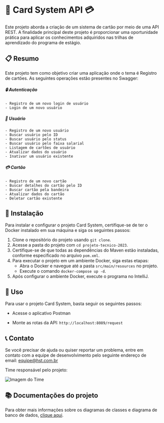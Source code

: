 # 🚀 Card System API 💳


Este projeto aborda a criação de um sistema de cartão por meio de uma API REST. A finalidade principal deste projeto é
proporcionar uma oportunidade prática para aplicar os conhecimentos adquiridos nas trilhas de aprendizado do programa de
estágio.

## 📋 Resumo


Este projeto tem como objetivo criar uma aplicação onde o tema é Registro de cartões. As seguintes operações estão presentes
no Swagger:

##### 🔒 Autenticação
    - Registro de um novo login de usuário
    - Login de um novo usuário

##### 👤 Usuário

    - Registro de um novo usuário
    - Buscar usuário pelo ID
    - Buscar usuário pelo status
    - Buscar usuário pelo faixa salarial
    - Listagem de cartões de usuário
    - Atualizar dados do usuário
    - Inativar um usuário existente

##### 💳 Cartão

    - Registro de um novo cartão
    - Buscar detalhes do cartão pelo ID
    - Buscar cartão pela bandeira
    - Atualizar dados do cartão
    - Deletar cartão existente

## 💾 Instalação

Para instalar e configurar o projeto Card System, certifique-se de ter o Docker instalado em sua máquina e siga os seguintes passos:

1. Clone o repositório do projeto usando `git clone`.
2. Acesse a pasta do projeto com `cd projeto-tecnico-2023`.
3. Certifique-se de que todas as dependências do Maven estão instaladas, conforme especificado no arquivo `pom.xml`.
4. Para executar o projeto em um ambiente Docker, siga estas etapas:
    - Abra o Docker e navegue até a pasta `src/main/resources` no projeto.
    - Execute o comando `docker-compose up -d`.
5. Após configurar o ambiente Docker, execute o programa no IntelliJ.

## 🚀 Uso

Para usar o projeto Card System, basta seguir os seguintes passos:

- Acesse o aplicativo Postman

- Monte as rotas da API: `http://localhost:8089/request`

## 📞 Contato


Se você precisar de ajuda ou quiser reportar um problema, entre em contato com a equipe de desenvolvimento pelo seguinte endereço de email: equipe@hst.com.br

Time responsável pelo projeto:

![Imagem do Time](https://imgur.com/kByDjGw.png)

## 📚 Documentações do projeto


Para obter mais informações sobre os diagramas de classes e diagrama de banco de dados, <a href="https://www.figma.com/file/4m3BH2iv9wk4CNzkoUpTiu/Diagrams?type=whiteboard&node-id=0%3A1&t=a1XBMu9L0PhfqIEw-1">clique aqui</a>.